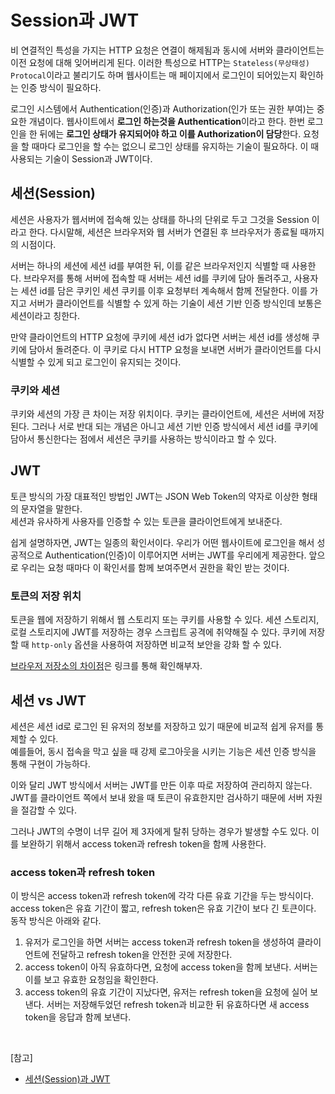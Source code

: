 # Session과 JWT

비 연결적인 특성을 가지는 HTTP 요청은 연결이 해제됨과 동시에 서버와 클라이언트는 이전 요청에 대해 잊어버리게 된다. 이러한 특성으로 HTTP는 `Stateless(무상태성) Protocal`이라고 불리기도 하며 웹사이트는 매 페이지에서 로그인이 되어있는지 확인하는 인증 방식이 필요하다.

로그인 시스템에서 Authentication(인증)과 Authorization(인가 또는 권한 부여)는 중요한 개념이다. 웹사이트에서 **로그인 하는것을 Authentication**이라고 한다. 한번 로그인을 한 뒤에는 **로그인 상태가 유지되어야 하고 이를 Authorization이 담당**한다. 요청을 할 때마다 로그인을 할 수는 없으니 로그인 상태를 유지하는 기술이 필요하다. 이 때 사용되는 기술이 Session과 JWT이다.

## 세션(Session)

세션은 사용자가 웹서버에 접속해 있는 상태를 하나의 단위로 두고 그것을 Session 이라고 한다. 다시말해, 세션은 브라우저와 웹 서버가 연결된 후 브라우저가 종료될 때까지의 시점이다. 

서버는 하나의 세션에 세션 id를 부여한 뒤, 이를 같은 브라우저인지 식별할 때 사용한다. 브라우저를 통해 서버에 접속할 때 서버는 세션 id를 쿠키에 담아 돌려주고, 사용자는 세션 id를 담은 쿠키인 세션 쿠키를 이후 요청부터 계속해서 함께 전달한다. 이를 가지고 서버가 클라이언트를 식별할 수 있게 하는 기술이 세션 기반 인증 방식인데 보통은 세션이라고 칭한다.

만약 클라이언트의 HTTP 요청에 쿠키에 세션 id가 없다면 서버는 세션 id를 생성해 쿠키에 담아서 돌려준다. 이 쿠키로 다시 HTTP 요청을 보내면 서버가 클라이언트를 다시 식별할 수 있게 되고 로그인이 유지되는 것이다.

### 쿠키와 세션

쿠키와 세션의 가장 큰 차이는 저장 위치이다. 쿠키는 클라이언트에, 세션은 서버에 저장된다. 그러나 서로 반대 되는 개념은 아니고 세션 기반 인증 방식에서 세션 id를 쿠키에 담아서 통신한다는 점에서 세션은 쿠키를 사용하는 방식이라고 할 수 있다.

## JWT
토큰 방식의 가장 대표적인 방법인 JWT는 JSON Web Token의 약자로 이상한 형태의 문자열을 말한다.<br/>
세션과 유사하게 사용자를 인증할 수 있는 토큰을 클라이언트에게 보내준다.

쉽게 설명하자면, JWT는 일종의 확인서이다. 우리가 어떤 웹사이트에 로그인을 해서 성공적으로 Authentication(인증)이 이루어지면 서버는 JWT를 우리에게 제공한다. 앞으로 우리는 요청 때마다 이 확인서를 함께 보여주면서 권한을 확인 받는 것이다.

### 토큰의 저장 위치

토큰을 웹에 저장하기 위해서 웹 스토리지 또는 쿠키를 사용할 수 있다. 세션 스토리지, 로컬 스토리지에 JWT를 저장하는 경우 스크립트 공격에 취약해질 수 있다. 쿠키에 저장할 때 `http-only` 옵션을 사용하여 저장하면 비교적 보안을 강화 할 수 있다.

[브라우저 저장소의 차이점](https://github.com/Study-Mole/study-cs-mole/blob/main/Common/%EB%B8%8C%EB%9D%BC%EC%9A%B0%EC%A0%80_%EC%A0%80%EC%9E%A5%EC%86%8C%EC%9D%98_%EC%B0%A8%EC%9D%B4%EC%A0%90.md)은 링크를 통해 확인해부자.

## 세션 vs JWT
세션은 세션 id로 로그인 된 유저의 정보를 저장하고 있기 때문에 비교적 쉽게 유저를 통제할 수 있다. <br/>
예를들어, 동시 접속을 막고 싶을 때 강제 로그아웃을 시키는 기능은 세션 인증 방식을 통해 구현이 가능하다.

이와 달리 JWT 방식에서 서버는 JWT를 만든 이후 따로 저장하여 관리하지 않는다. <br/>
JWT를 클라이언트 쪽에서 보내 왔을 때 토큰이 유효한지만 검사하기 때문에 서버 자원을 절감할 수 있다. 

그러나 JWT의 수명이 너무 길어 제 3자에게 탈취 당하는 경우가 발생할 수도 있다. 이를 보완하기 위해서 access token과 refresh token을 함께 사용한다.

### access token과 refresh token
이 방식은 access token과 refresh token에 각각 다른 유효 기간을 두는 방식이다.<br/> access token은 유효 기간이 짧고, refresh token은 유효 기간이 보다 긴 토큰이다. 동작 방식은 아래와 같다.
1. 유저가 로그인을 하면 서버는 access token과 refresh token을 생성하여 클라이언트에 전달하고 refresh token을 안전한 곳에 저장한다.
2. access token이 아직 유효하다면, 요청에 access token을 함께 보낸다. 서버는 이를 보고 유효한 요청임을 확인한다.
3. access token의 유효 기간이 지났다면, 유저는 refresh token을 요청에 실어 보낸다. 서버는 저장해두었던 refresh token과 비교한 뒤 유효하다면 새 access token을 응답과 함께 보낸다.

<br/>

[참고]
- [세션(Session)과 JWT](https://velog.io/@gotaek/%EC%84%B8%EC%85%98Session%EA%B3%BC-JWT)